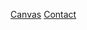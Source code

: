 [Canvas](https://utexas.instructure.com/courses/1370582)
[Contact](mailto:teamecon@austin.utexas.edu)
